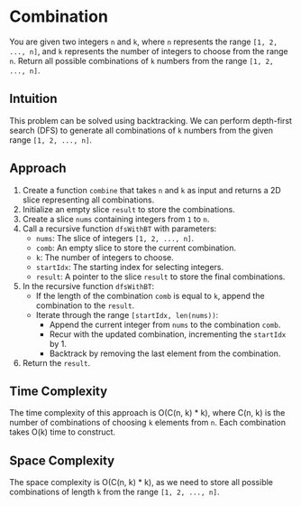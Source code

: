 # Combination
You are given two integers `n` and `k`, where `n` represents the range `[1, 2, ..., n]`, and `k` represents the number of integers to choose from the range `n`. Return all possible combinations of `k` numbers from the range `[1, 2, ..., n]`.

## Intuition
This problem can be solved using backtracking. We can perform depth-first search (DFS) to generate all combinations of `k` numbers from the given range `[1, 2, ..., n]`.

## Approach
1. Create a function `combine` that takes `n` and `k` as input and returns a 2D slice representing all combinations.
2. Initialize an empty slice `result` to store the combinations.
3. Create a slice `nums` containing integers from `1` to `n`.
4. Call a recursive function `dfsWithBT` with parameters:
   - `nums`: The slice of integers `[1, 2, ..., n]`.
   - `comb`: An empty slice to store the current combination.
   - `k`: The number of integers to choose.
   - `startIdx`: The starting index for selecting integers.
   - `result`: A pointer to the slice `result` to store the final combinations.
5. In the recursive function `dfsWithBT`:
   - If the length of the combination `comb` is equal to `k`, append the combination to the `result`.
   - Iterate through the range `[startIdx, len(nums))`:
     - Append the current integer from `nums` to the combination `comb`.
     - Recur with the updated combination, incrementing the `startIdx` by 1.
     - Backtrack by removing the last element from the combination.
6. Return the `result`.

## Time Complexity
The time complexity of this approach is O(C(n, k) * k), where C(n, k) is the number of combinations of choosing `k` elements from `n`. Each combination takes O(k) time to construct.

## Space Complexity
The space complexity is O(C(n, k) * k), as we need to store all possible combinations of length `k` from the range `[1, 2, ..., n]`.